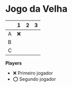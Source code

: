 # Jogo da Velha

|   | 1 | 2 | 3 |
|---|---|---|---|
| A |  ❌ |   |   |
| B |   |   |   |
| C |   |   |   |

**Players**

- ❌ Primeiro jogador 
- ⭕ Segundo jogador